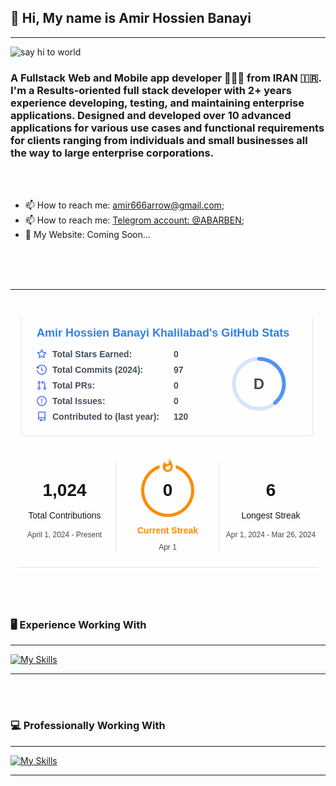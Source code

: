 

<h2>👋 Hi, My name is <b>Amir Hossien Banayi </b></h2>

<hr>
<img src="https://encrypted-tbn0.gstatic.com/images?q=tbn:ANd9GcSRDj-Sl9AY15eDJtG-OhL5yBmGBU4nIkZ8tA&usqp=CAU"
  alt="say hi to world">

<h3>A Fullstack Web and Mobile app developer 👨🏻‍💻 from IRAN 🇮🇷. I'm a Results-oriented full stack developer 
  with 2+ years experience developing, testing, and maintaining enterprise applications. Designed and developed over 10 advanced applications 
  for various use cases and functional requirements for clients ranging from individuals and small businesses all the way to large enterprise corporations.</h3>


  <br>
  <br>

<div>

  <ul dir="auto">
    <li>📫 How to reach me: <a href="amir666arrow@gmail.com">amir666arrow@gmail.com</a>;</li>
    <li>📫 How to reach me: <a href="https://t.me/ABARBEN">Telegrom account: @ABARBEN</a>;</li>
    <li>🔗 My Website: Coming Soon...</li>
  </ul>
 </div>

<br>
<!---
AmirHBana/AmirHBana is a ✨ special ✨ repository because its `README.md` (this file) appears on your GitHub profile.
You can click the Preview link to take a look at your changes.
--->
<br><br>
<hr>
<br>

<p align="center" dir="auto">

<img src="https://github.com/AmirHBana/AmirHBana/blob/main/pic1.png" alt="AmirHossien Banayi" style="max-width: 100%; max-height: 70%;">


</p>

<p align="center" dir="auto">

<img src="https://github.com/AmirHBana/AmirHBana/blob/main/pic2.png" alt="AmirHossienbanayi" style="max-width: 100%; max-height: 70%;">

</p>





<br><br>

<h3><b> 🖥️ Experience Working With</b></h3>
<hr>

[![My Skills](https://skillicons.dev/icons?i=js,html,css,git,docker,c,vim,anaconda,django,wordpress,windows,vscode,opencv,mysql,redis,react,r,pytorch,py,pycharm,powershell,postman,postgres,php,visualstudio,v,unity,ubuntu,twitter,swift,stackoverflow,sqlite,ps,mongodb,matlab,linux,linkedin,kotlin,kali,jquery,java,instagram,ai,gmail,gitlab,github,flutter,flask,figma,debian,dart,cpp,cs,bootstrap,bash)](https://skillicons.dev)


<hr>

<br><br>

<h3><b> 💻 Professionally Working With</b></h3>

<hr>

[![My Skills](https://skillicons.dev/icons?i=js,html,css,git,docker,django,windows,vscode,mysql,redis,react,py,pycharm,postman,postgres,visualstudio,stackoverflow,sqlite,linux,jquery,gmail,github,flutter,debian,dart,bootstrap,bash)](https://skillicons.dev)


<hr>
